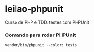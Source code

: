 # leilao-phpunit
Curso de PHP  e TDD: testes com PHPUnit

### Comando para rodar PHPUnit
```
vendor/bin/phpunit --colors tests
```
